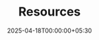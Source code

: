 ---
title: "Resources"
date: 2025-04-18T00:00:00+05:30
resources:

  Benchmarks:
    - title: "ImageNet"
      url: "https://image-net.org/"

    - title: "COCO Dataset"
      url: "https://drive.google.com/drive/u/0/folders/1c_-cZcs51GoGHhqmlIzDqDKvSH15wUtF"


  "Github Repository":
    - title: "Homiese Frontend"
      url: "https://github.com/yourusername/homiese-frontend"

    - title: "Homiese Backend"
      url: "https://github.com/yourusername/homiese-backend"


  Ontologies:
    - title: "WordNet"
      url: "https://wordnet.princeton.edu/"

    - title: "SUMO Ontology"
      url: "https://www.ontologyportal.org/"

  "Teaching Materials":
    - title: "Hugging Face Course"
      url: "https://huggingface.co/course/chapter1"

    - title: "Coursera Machine Learning"
      url: "https://www.coursera.org/learn/machine-learning"


  Tools:
    - title: "Visual Studio Code"
      url: "https://code.visualstudio.com/"
      
    - title: "Docker"
      url: "https://www.docker.com/"
---